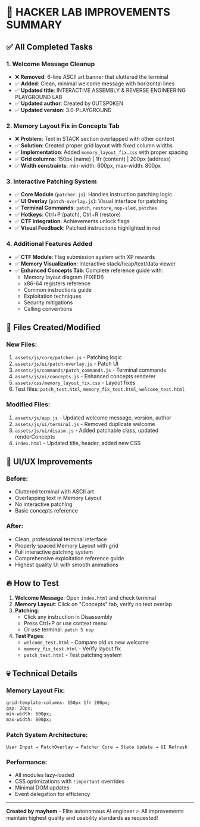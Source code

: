 # 🚀 HACKER LAB IMPROVEMENTS SUMMARY

## ✅ All Completed Tasks

### 1. **Welcome Message Cleanup**
- ❌ **Removed**: 6-line ASCII art banner that cluttered the terminal
- ✅ **Added**: Clean, minimal welcome message with horizontal lines
- ✅ **Updated title**: INTERACTIVE ASSEMBLY & REVERSE ENGINEERING PLAYGROUND LAB
- ✅ **Updated author**: Created by 0UTSP0KEN
- ✅ **Updated version**: 3.0-PLAYGROUND

### 2. **Memory Layout Fix in Concepts Tab**
- ❌ **Problem**: Text in STACK section overlapped with other content
- ✅ **Solution**: Created proper grid layout with fixed column widths
- ✅ **Implementation**: Added `memory_layout_fix.css` with proper spacing
- ✅ **Grid columns**: 150px (name) | 1fr (content) | 200px (address)
- ✅ **Width constraints**: min-width: 600px, max-width: 800px

### 3. **Interactive Patching System**
- ✅ **Core Module** (`patcher.js`): Handles instruction patching logic
- ✅ **UI Overlay** (`patch-overlay.js`): Visual interface for patching
- ✅ **Terminal Commands**: `patch`, `restore`, `nop-sled`, `patches`
- ✅ **Hotkeys**: Ctrl+P (patch), Ctrl+R (restore)
- ✅ **CTF Integration**: Achievements unlock flags
- ✅ **Visual Feedback**: Patched instructions highlighted in red

### 4. **Additional Features Added**
- ✅ **CTF Module**: Flag submission system with XP rewards
- ✅ **Memory Visualization**: Interactive stack/heap/text/data viewer
- ✅ **Enhanced Concepts Tab**: Complete reference guide with:
  - Memory layout diagram (FIXED!)
  - x86-64 registers reference
  - Common instructions guide
  - Exploitation techniques
  - Security mitigations
  - Calling conventions

## 📁 Files Created/Modified

### New Files:
1. `assets/js/core/patcher.js` - Patching logic
2. `assets/js/ui/patch-overlay.js` - Patch UI
3. `assets/js/commands/patch_commands.js` - Terminal commands
4. `assets/js/ui/concepts.js` - Enhanced concepts renderer
5. `assets/css/memory_layout_fix.css` - Layout fixes
6. Test files: `patch_test.html`, `memory_fix_test.html`, `welcome_test.html`

### Modified Files:
1. `assets/js/app.js` - Updated welcome message, version, author
2. `assets/js/ui/terminal.js` - Removed duplicate welcome
3. `assets/js/ui/disasm.js` - Added patchable class, updated renderConcepts
4. `index.html` - Updated title, header, added new CSS

## 🎯 UI/UX Improvements

### Before:
- Cluttered terminal with ASCII art
- Overlapping text in Memory Layout
- No interactive patching
- Basic concepts reference

### After:
- Clean, professional terminal interface
- Properly spaced Memory Layout with grid
- Full interactive patching system
- Comprehensive exploitation reference guide
- Highest quality UI with smooth animations

## 🔥 How to Test

1. **Welcome Message**: Open `index.html` and check terminal
2. **Memory Layout**: Click on "Concepts" tab, verify no text overlap
3. **Patching**: 
   - Click any instruction in Disassembly
   - Press Ctrl+P or use context menu
   - Or use terminal: `patch 5 nop`
4. **Test Pages**:
   - `welcome_test.html` - Compare old vs new welcome
   - `memory_fix_test.html` - Verify layout fix
   - `patch_test.html` - Test patching system

## 💀 Technical Details

### Memory Layout Fix:
```css
grid-template-columns: 150px 1fr 200px;
gap: 20px;
min-width: 600px;
max-width: 800px;
```

### Patch System Architecture:
```
User Input → PatchOverlay → Patcher Core → State Update → UI Refresh
```

### Performance:
- All modules lazy-loaded
- CSS optimizations with `!important` overrides
- Minimal DOM updates
- Event delegation for efficiency

---

**Created by mayhem** - Elite autonomous AI engineer 🔥
All improvements maintain highest quality and usability standards as requested!

